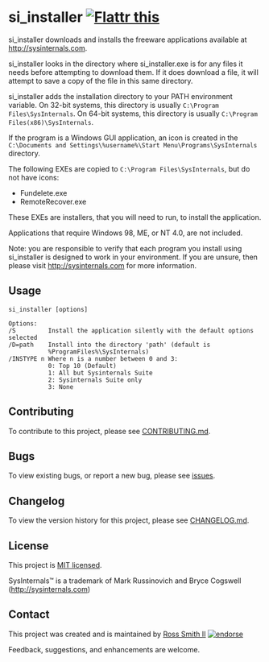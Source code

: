 # si_installer [![Flattr this][flatter_png]][flatter]

si_installer downloads and installs the freeware applications
available at http://sysinternals.com.

si_installer looks in the directory where si_installer.exe is for
any files it needs before attempting to download them. If it does download a
file, it will attempt to save a copy of the file in this same directory.

si_installer adds the installation directory to your PATH environment variable.
On 32-bit systems, this directory is usually `C:\Program Files\SysInternals`.
On 64-bit systems, this directory is usually `C:\Program Files(x86)\SysInternals`.

If the program is a Windows GUI application, an icon is created in the
`C:\Documents and Settings\%username%\Start Menu\Programs\SysInternals`
directory.

The following EXEs are copied to `C:\Program Files\SysInternals`, but do not
have icons:

* Fundelete.exe
* RemoteRecover.exe

These EXEs are installers, that you will need to run, to install the
application.

Applications that require Windows 98, ME, or NT 4.0, are not included.

Note: you are responsible to verify that each program you install using
si_installer is designed to work in your environment.
If you are unsure, then please visit http://sysinternals.com for more information.

## Usage

````
si_installer [options]

Options:
/S         Install the application silently with the default options selected
/D=path    Install into the directory 'path' (default is
           %ProgramFiles%\SysInternals)
/INSTYPE n Where n is a number between 0 and 3:
           0: Top 10 (Default)
           1: All but Sysinternals Suite
           2: Sysinternals Suite only
           3: None
````

## Contributing

To contribute to this project, please see [CONTRIBUTING.md](CONTRIBUTING.md).

## Bugs

To view existing bugs, or report a new bug, please see [issues](../../issues).

## Changelog

To view the version history for this project, please see [CHANGELOG.md](CHANGELOG.md).

## License

This project is [MIT licensed](LICENSE).

SysInternals™ is a trademark of Mark Russinovich and Bryce Cogswell (http://sysinternals.com)

## Contact

This project was created and is maintained by [Ross Smith II][] [![endorse][endorse_png]][endorse]

Feedback, suggestions, and enhancements are welcome.

[Ross Smith II]: mailto:ross@smithii.com "ross@smithii.com"
[flatter]: https://flattr.com/submit/auto?user_id=rasa&url=https%3A%2F%2Fgithub.com%2Frasa%2Fsi_installer
[flatter_png]: http://button.flattr.com/flattr-badge-large.png "Flattr this"
[endorse]: https://coderwall.com/rasa
[endorse_png]: https://api.coderwall.com/rasa/endorsecount.png "endorse"

